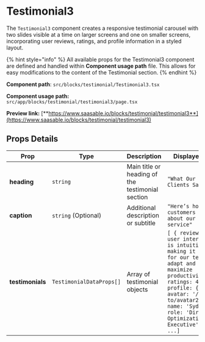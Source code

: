 # Testimonial3

The `Testimonial3` component creates a responsive testimonial carousel with two slides visible at a time on larger screens and one on smaller screens, incorporating user reviews, ratings, and profile information in a styled layout.

{% hint style="info" %}
All available props for the Testimonial3 component are defined and handled within **Component usage path** file. This allows for easy modifications to the content of the Testimonial section.
{% endhint %}

**Component path**: `src/blocks/testimonial/Testimonial3.tsx`

**Component usage path:**  `src/app/blocks/testimonial/testimonial3/page.tsx`

**Preview link:** [**https://www.saasable.io/blocks/testimonial/testimonial3**](https://www.saasable.io/blocks/testimonial/testimonial3)

## Props Details



| Prop             | Type                     | Description                                      | Displayed as                                                                                                                                                                                                                           |
| ---------------- | ------------------------ | ------------------------------------------------ | -------------------------------------------------------------------------------------------------------------------------------------------------------------------------------------------------------------------------------------- |
| **heading**      | `string`                 | Main title or heading of the testimonial section | `"What Our Clients Say"`                                                                                                                                                                                                               |
| **caption**      | `string` (Optional)      | Additional description or subtitle               | `"Here’s how our customers feel about our service"`                                                                                                                                                                                    |
| **testimonials** | `TestimonialDataProps[]` | Array of testimonial objects                     | `[ { review: 'The user interface is intuitive, making it easy for our team to adapt and maximize productivity.', ratings: 4, profile: { avatar: '/path-to/avatar2.png', name: 'Sydnie', role: 'Direct Optimization Executive' }, ...]` |
